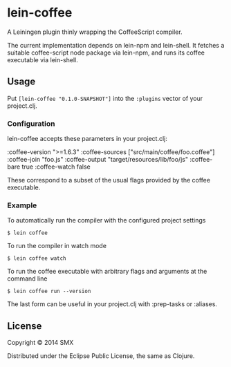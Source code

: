 # lein-coffee

A Leiningen plugin thinly wrapping the CoffeeScript compiler.

The current implementation depends on lein-npm and lein-shell. It fetches a suitable coffee-script node package via lein-npm, and runs its coffee executable via lein-shell.

## Usage

Put `[lein-coffee "0.1.0-SNAPSHOT"]` into the `:plugins` vector of your project.clj.

### Configuration

lein-coffee accepts these parameters in your project.clj:

  :coffee-version ">=1.6.3"
  :coffee-sources ["src/main/coffee/foo.coffee"]
  :coffee-join "foo.js"
  :coffee-output "target/resources/lib/foo/js"
  :coffee-bare true
  :coffee-watch false

These correspond to a subset of the usual flags provided by the coffee executable.

### Example

  To automatically run the compiler with the configured project settings

    $ lein coffee

  To run the compiler in watch mode

    $ lein coffee watch

  To run the coffee executable with arbitrary flags and arguments at the command line

    $ lein coffee run --version

  The last form can be useful in your project.clj with :prep-tasks or :aliases.

## License

Copyright © 2014 SMX

Distributed under the Eclipse Public License, the same as Clojure.
